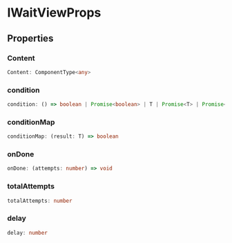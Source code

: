 # IWaitViewProps

## Properties

### Content

```ts
Content: ComponentType<any>
```

### condition

```ts
condition: () => boolean | Promise<boolean> | T | Promise<T> | Promise<null>
```

### conditionMap

```ts
conditionMap: (result: T) => boolean
```

### onDone

```ts
onDone: (attempts: number) => void
```

### totalAttempts

```ts
totalAttempts: number
```

### delay

```ts
delay: number
```
